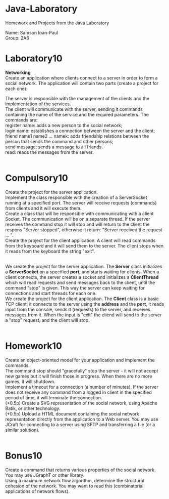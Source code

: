 # Java-Laboratory
 Homework and Projects from the Java Laboratory <br />

Name: Samson Ioan-Paul <br />
Group: 2A6 <br />

# Laboratory10
__Networking__ <br />
Create an application where clients connect to a server in order to form a social network. The application will contain two parts (create a project for each one): <br />

The server is responsible with the management of the clients and the implementation of the services. <br />
The client will communicate with the server, sending it commands containing the name of the service and the required parameters. The commands are: <br />
register name: adds a new person to the social network; <br />
login name: establishes a connection between the server and the client; <br />
friend name1 name2 ... namek: adds friendship relations between the person that sends the command and other persons; <br />
send message: sends a message to all friends. <br />
read: reads the messages from the server. <br /> <br />

# Compulsory10
Create the project for the server application. <br />
Implement the class responsible with the creation of a ServerSocket running at a specified port. The server will receive requests (commands) from clients and it will execute them. <br />
Create a class that will be responsible with communicating with a client Socket. The communication will be on a separate thread. If the server receives the command stop it will stop and will return to the client the respons "Server stopped", otherwise it return: "Server received the request ... ". <br />
Create the project for the client application.
A client will read commands from the keyboard and it will send them to the server. The client stops when it reads from the keyboard the string "exit". <br /> <br />

We create the project for the server application. The __Server__ class initializes a __ServerSocket__ on a specified __port__, and starts waiting for clients. When a client connects, the server creates a socket and initializes a __ClientThread__ which will read requests and send messages back to the client, until the command "stop" is given. This way the server can keep waiting for connections and start threads for each one. <br />
We create the project for the client application. The __Client__ class is a basic TCP client; it connects to the server using the __address__ and the __port__, it reads input from the console, sends it (requests) to the server, and receives messages from it. When the input is "exit" the cliend will send to the server a "stop" request, and the client will stop. <br /> <br />



# Homework10
Create an object-oriented model for your application and implement the commands. <br />
The command stop should "gracefully" stop the server - it will not accept new games but it will finish those in progress. When there are no more games, it will shutdown. <br />
Implement a timeout for a connection (a number of minutes). If the server does not receive any command from a logged in client in the specified period of time, it will terminate the connection. <br />
(+0.5p) Create a SVG representation of the social network, using Apache Batik, or other technology. <br />
(+0.5p) Upload a HTML document containing the social network representation directly from the application to a Web server. You may use JCraft for connecting to a server using SFTP and transferring a file (or a similar solution). <br /> <br />


# Bonus10
Create a command that returns various properties of the social network. You may use JGraphT or other library. <br />
Using a maximum network flow algorithm, determine the structural cohesion of the network. You may want to read this (combinatorial applications of network flows). <br /> <br />


